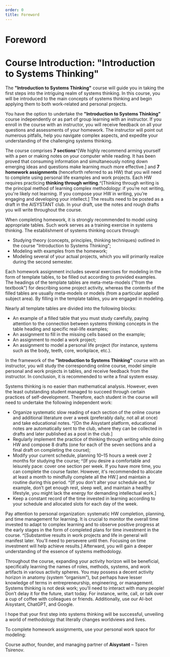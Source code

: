 ```yaml
---
order: 0
title: Foreword
---
```


# Foreword

# Course Introduction: "Introduction to Systems Thinking"

The **"Introduction to Systems Thinking"** course will guide you in taking the first steps into the intriguing realm of systems thinking. In this course, you will be introduced to the main concepts of systems thinking and begin applying them to both work-related and personal projects.

You have the option to undertake the **"Introduction to Systems Thinking"** course independently or as part of group learning with an instructor. If you enroll in the course with an instructor, you will receive feedback on all your questions and assessments of your homework. The instructor will point out numerous pitfalls, help you navigate complex aspects, and expedite your understanding of the challenging systems thinking.

The course comprises **7 sections**^[We highly recommend arming yourself with a pen or making notes on your computer while reading. It has been proved that consuming information and simultaneously noting down emerging ideas and questions make learning much more effective.] and **7 homework assignments** (henceforth referred to as HW) that you will need to complete using personal life examples and work projects. Each HW requires practicing **thinking through writing**.^[Thinking through writing is the principal method of learning complex methodology: if you’re not writing, you're likely not learning. If you compose your HW in writing, you’re engaging and developing your intellect.] The results need to be posted as a draft in the AISYSTANT club. In your draft, use the notes and rough drafts you will write throughout the course.

When completing homework, it is strongly recommended to model using appropriate tables. Such work serves as a training exercise in systems thinking. The establishment of systems thinking occurs through:

* Studying theory (concepts, principles, thinking techniques) outlined in the course "Introduction to Systems Thinking";
* Modeling with examples from the homework;
* Modeling several of your actual projects, which you will primarily realize during the second semester.

Each homework assignment includes several exercises for modeling in the form of template tables, to be filled out according to provided examples. The headings of the template tables are meta-meta-models ("from the textbook") for describing some project activity, whereas the contents of the filled tables are usually meta-models or models (from a particular applied subject area). By filling in the template tables, you are engaged in modeling.

Nearly all template tables are divided into the following blocks:

* An example of a filled table that you must study carefully, paying attention to the connection between systems thinking concepts in the table heading and specific real-life examples;
* An assignment to fill in the missing cells based on the example;
* An assignment to model a work project;
* An assignment to model a personal life project (for instance, systems such as the body, teeth, core, workplace, etc.).

In the framework of the **"Introduction to Systems Thinking"** course with an instructor, you will study the corresponding online course, model simple personal and work projects in tables, and receive feedback from the instructor. In conclusion, it is recommended to write a final system essay.

Systems thinking is no easier than mathematical analysis. However, even the least outstanding student managed to succeed through certain practices of self-development. Therefore, each student in the course will need to undertake the following independent work:

* Organize systematic slow reading of each section of the online course and additional literature over a week (preferably daily, not all at once) and take educational notes. ^[On the Aisystant platform, educational notes are automatically sent to the club, where they can be collected in drafts and later published as a post in the club.]
* Regularly implement the practice of thinking through writing while doing HW and compose 8 drafts (one for each of the seven sections and a final draft on completing the course);
* Modify your current schedule, planning 10–15 hours a week over 2 months for studying the course; ^[If you desire a comfortable and leisurely pace: cover one section per week. If you have more time, you can complete the course faster. However, it's recommended to allocate at least a month to mindfully complete all the HW.] and maintain a routine during this period. ^[If you don't alter your schedule and, for example, don’t get enough rest, sleep well, and maintain a healthy lifestyle, you might lack the energy for demanding intellectual work.]
* Keep a constant record of the time invested in learning according to your schedule and allocated slots for each day of the week.

Pay attention to personal organization: systematic HW completion, planning, and time management for learning. It is crucial to monitor the overall time invested to adapt to complex learning and to observe positive progress at the early stages in the form of completed plans for time investment in the course. ^[Substantive results in work projects and life in general will manifest later. You'll need to persevere until then. Focusing on time investment will help achieve results.] Afterward, you will gain a deeper understanding of the essence of systems methodology.

Throughout the course, expanding your activity horizon will be beneficial, specifically learning the names of roles, methods, systems, and work artifacts in various activity spheres. You may possess a decent activity horizon in anatomy (system “organism”), but perhaps have lesser knowledge of terms in entrepreneurship, engineering, or management. Systems thinking is not desk work; you’ll need to interact with many people! Don’t delay it for the future, start today. For instance, write, call, or talk over a cup of coffee with colleagues or friends. Additionally, use our AI-bot Aisystant, ChatGPT, and Google.

I hope that your first step into systems thinking will be successful, unveiling a world of methodology that literally changes worldviews and lives. 

To complete homework assignments, use your personal work space for modeling:

Course author, founder, and managing partner of **Aisystant** – Tsiren Tsirenov.